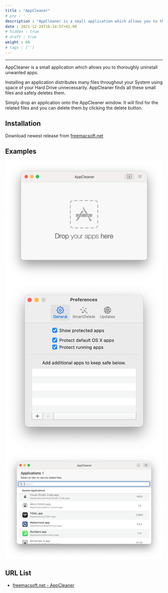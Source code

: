 ```yaml
---
title : "AppCleaner"
# pre : ' '
description : "AppCleaner is a small application which allows you to thoroughly uninstall unwanted apps."
date : 2021-12-24T16:14:57+01:00
# hidden : true
# draft : true
weight : 60
# tags : ['']
---
```


---

AppCleaner is a small application which allows you to thoroughly uninstall unwanted apps.

Installing an application distributes many files throughout your System using space of your Hard Drive unnecessarily.
AppCleaner finds all these small files and safely deletes them.

Simply drop an application onto the AppCleaner window. It will find for the related files and you can delete them by clicking the delete button.

## Installation

Download newest release from [freemacsoft.net](http://freemacsoft.net/appcleaner/)

## Examples

![Example](images/example-1.png)
![Example](images/example-2.png)
![Example](images/example-3.png)

## URL List

- [freemacsoft.net - AppCleaner](http://freemacsoft.net/appcleaner/)
